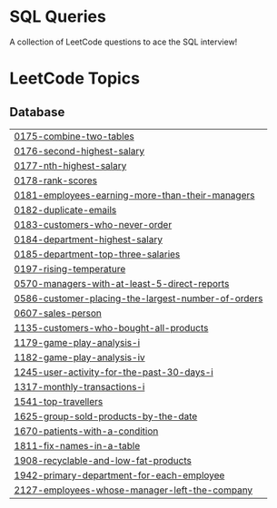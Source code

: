 # SQL Queries
A collection of LeetCode questions to ace the SQL interview!
<!---LeetCode Topics Start-->
# LeetCode Topics
## Database
|  |
| ------- |
| [0175-combine-two-tables](https://github.com/Srujana0629/Codes/tree/master/0175-combine-two-tables) |
| [0176-second-highest-salary](https://github.com/Srujana0629/Codes/tree/master/0176-second-highest-salary) |
| [0177-nth-highest-salary](https://github.com/Srujana0629/Codes/tree/master/0177-nth-highest-salary) |
| [0178-rank-scores](https://github.com/Srujana0629/Codes/tree/master/0178-rank-scores) |
| [0181-employees-earning-more-than-their-managers](https://github.com/Srujana0629/Codes/tree/master/0181-employees-earning-more-than-their-managers) |
| [0182-duplicate-emails](https://github.com/Srujana0629/Codes/tree/master/0182-duplicate-emails) |
| [0183-customers-who-never-order](https://github.com/Srujana0629/Codes/tree/master/0183-customers-who-never-order) |
| [0184-department-highest-salary](https://github.com/Srujana0629/Codes/tree/master/0184-department-highest-salary) |
| [0185-department-top-three-salaries](https://github.com/Srujana0629/Codes/tree/master/0185-department-top-three-salaries) |
| [0197-rising-temperature](https://github.com/Srujana0629/Codes/tree/master/0197-rising-temperature) |
| [0570-managers-with-at-least-5-direct-reports](https://github.com/Srujana0629/Codes/tree/master/0570-managers-with-at-least-5-direct-reports) |
| [0586-customer-placing-the-largest-number-of-orders](https://github.com/Srujana0629/Codes/tree/master/0586-customer-placing-the-largest-number-of-orders) |
| [0607-sales-person](https://github.com/Srujana0629/Codes/tree/master/0607-sales-person) |
| [1135-customers-who-bought-all-products](https://github.com/Srujana0629/Codes/tree/master/1135-customers-who-bought-all-products) |
| [1179-game-play-analysis-i](https://github.com/Srujana0629/Codes/tree/master/1179-game-play-analysis-i) |
| [1182-game-play-analysis-iv](https://github.com/Srujana0629/Codes/tree/master/1182-game-play-analysis-iv) |
| [1245-user-activity-for-the-past-30-days-i](https://github.com/Srujana0629/Codes/tree/master/1245-user-activity-for-the-past-30-days-i) |
| [1317-monthly-transactions-i](https://github.com/Srujana0629/Codes/tree/master/1317-monthly-transactions-i) |
| [1541-top-travellers](https://github.com/Srujana0629/Codes/tree/master/1541-top-travellers) |
| [1625-group-sold-products-by-the-date](https://github.com/Srujana0629/Codes/tree/master/1625-group-sold-products-by-the-date) |
| [1670-patients-with-a-condition](https://github.com/Srujana0629/Codes/tree/master/1670-patients-with-a-condition) |
| [1811-fix-names-in-a-table](https://github.com/Srujana0629/Codes/tree/master/1811-fix-names-in-a-table) |
| [1908-recyclable-and-low-fat-products](https://github.com/Srujana0629/Codes/tree/master/1908-recyclable-and-low-fat-products) |
| [1942-primary-department-for-each-employee](https://github.com/Srujana0629/Codes/tree/master/1942-primary-department-for-each-employee) |
| [2127-employees-whose-manager-left-the-company](https://github.com/Srujana0629/Codes/tree/master/2127-employees-whose-manager-left-the-company) |
<!---LeetCode Topics End-->
